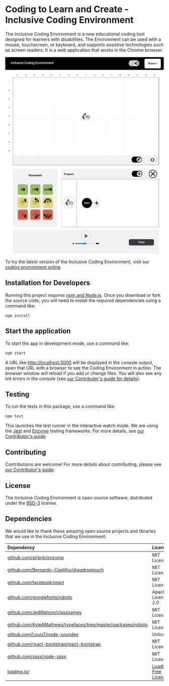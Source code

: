 # Coding to Learn and Create - Inclusive Coding Environment

The Inclusive Coding Environment is a new educational coding tool designed for learners with disabilities. The
Environment can be used with a mouse, touchscreen, or keyboard, and supports assistive technologies such as screen
readers. It is a web application that works in the Chrome browser.

![inclusive coding environment UI](./inclusive-coding-env.png)

To try the latest version of the Inclusive Coding Environment, visit our
[coding environment online](https://build.codelearncreate.org/).

## Installation for Developers

Running this project requires [npm and Node.js](https://www.npmjs.com/get-npm). Once you download or fork the source
code, you will need to install the required dependencies using a command like:

```shell
npm install
```

## Start the application

To start the app in development mode, use a command like:

```shell
npm start
```

A URL like [http://localhost:3000](http://localhost:3000) will be displayed in the console output, open that URL with
a browser to see the Coding Environment in action. The browser window will reload if you add or change files. You
will also see any lint errors in the console (see [our Contributor's guide for details](./docs/contributing.md)).

## Testing

To run the tests in this package, use a command like:

```shell
npm test
```

This launches the test runner in the interactive watch mode. We are using the [Jest](https://jestjs.io/) and
[Enzyme](https://airbnb.io/enzyme/) testing frameworks.  For more details, see [our Contributor's guide](./docs/contributing.md).

## Contributing

Contributions are welcome! For more details about contributing, please see
[our Contributor's guide](./docs/contributing.md).

## License

The Inclusive Coding Environment is open source software, distributed under the [BSD-3](LICENSE.txt) license.

## Dependencies

We would like to thank these amazing open source projects and libraries that we use in the Inclusive Coding Environment:

| Dependency | License |
| :--------- | :------ |
| [github.com/airbnb/enzyme](https://github.com/airbnb/enzyme) | MIT License |
| [github.com/Bernardo-Castilho/dragdroptouch](https://github.com/Bernardo-Castilho/dragdroptouch) | MIT License |
| [github.com/facebook/react](https://github.com/facebook/react) | MIT License |
| [github.com/googlefonts/roboto](https://github.com/googlefonts/roboto) | Apache License 2.0 |
| [github.com/JedWatson/classnames](https://github.com/JedWatson/classnames) | MIT License |
| [github.com/KyleAMathews/typefaces/tree/master/packages/roboto](https://github.com/KyleAMathews/typefaces/tree/master/packages/roboto) | MIT License |
| [github.com/LouisT/node-soundex](https://github.com/LouisT/node-soundex) | Unlicense |
| [github.com/react-bootstrap/react-bootstrap](https://github.com/react-bootstrap/react-bootstrap) | MIT License |
| [github.com/sass/node-sass](https://github.com/sass/node-sass) | MIT License |
| [loading.io/](https://loading.io/) | [Loading.io Free License](https://loading.io/license/#free-license) |
